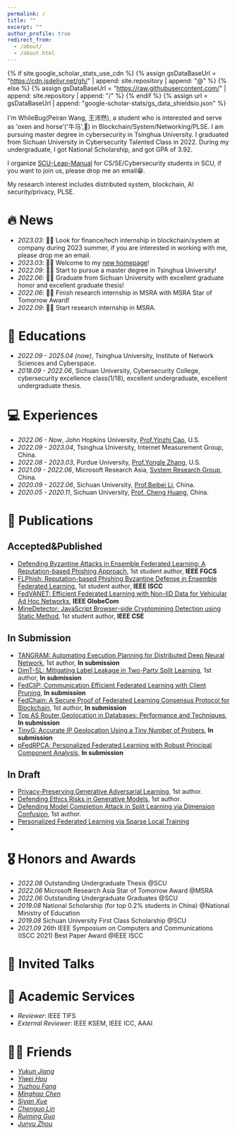 ```yaml
---
permalink: /
title: ""
excerpt: ""
author_profile: true
redirect_from: 
  - /about/
  - /about.html
---
```


{% if site.google_scholar_stats_use_cdn %}
{% assign gsDataBaseUrl = "https://cdn.jsdelivr.net/gh/" | append: site.repository | append: "@" %}
{% else %}
{% assign gsDataBaseUrl = "https://raw.githubusercontent.com/" | append: site.repository | append: "/" %}
{% endif %}
{% assign url = gsDataBaseUrl | append: "google-scholar-stats/gs_data_shieldsio.json" %}

<span class='anchor' id='about-me'></span>

I'm WhileBug(Peiran Wang, 王沛然), a student who is interested and serve as 'oxen and horse'('牛马',🤪) in Blockchain/System/Networking/PLSE. I am pursuing master degree in cybersecurity in Tsinghua University. I graduated from Sichuan University in Cybersecurity Talented Class in 2022. During my undergraduate, I got National Scholarship, and got GPA of 3.92. 

I organize [SCU-Leap-Manual](https://scu-cs-runner.github.io/SurviveSCUManual/) for CS/SE/Cybersecurity students in SCU, if you want to join us, please drop me an email😁.

My research interest includes distributed system, blockchain, AI security/privacy, PLSE.


# 🔥 News
- *2023.03*: 🎉🎉 Look for finance/tech internship in blockchain/system at company during 2023 summer, if you are interested in working with me, please drop me an email.
- *2023.03*: 🎉🎉 Welcome to my [new homepage](https://whilebug.github.io)!
- *2022.09*: 🎉🎉 Start to pursue a master degree in Tsinghua University!
- *2022.06*: 🎉🎉 Graduate from Sichuan University with excellent graduate honor and excellent graduate thesis!
- *2022.06*: 🎉🎉 Finish research internship in MSRA with MSRA Star of Tomorrow Award!
- *2022.09*: 🎉🎉 Start research internship in MSRA.


# 📖 Educations
- *2022.09 - 2025.04 (now)*, Tsinghua University, Institute of Network Sciences and Cyberspace. 
- *2018.09 - 2022.06*, Sichuan University, Cybersecurity College, cybersecurity excellence class(1/18), excellent undergraduate, excellent undergraduate thesis. 


# 💻 Experiences
- *2022.06 - Now*, John Hopkins University, [Prof.Yinzhi Cao](https://yinzhicao.org/), U.S.
- *2022.09 - 2023.04*, Tsinghua University, Internet Measurement Group, China.
- *2022.08 - 2023.03*, Purdue University, [Prof.Yongle Zhang](https://yonglezh-purdue.github.io/), U.S.
- *2021.09 - 2022.06*, Microsoft Research Asia, [System Research Group](https://www.microsoft.com/en-us/research/group/systems-and-networking-research-group-asia/), China.
- *2020.09 - 2022.06*, Sichuan University, [Prof.Beibei Li](https://li-beibei.github.io/), China.
- *2020.05 - 2020.11*, Sichuan University, [Prof. Cheng Huang](https://chenghuang.org/), China.

# 📝 Publications 

## Accepted&Published

- [Defending Byzantine Attacks in Ensemble Federated Learning: A Reputation-based Phishing Approach](https://github.com), 1st student author, **IEEE FGCS**
- [FLPhish: Reputation-based Phishing Byzantine Defense in Ensemble Federated Learning](https://github.com), 1st student author, **IEEE ISCC**
- [FedVANET: Efficient Federated Learning with Non-IID Data for Vehicular Ad Hoc Networks](https://github.com), **IEEE GlobeCom**
- [MineDetector: JavaScript Browser-side Cryptomining Detection using Static Method](https://github.com), 1st student author, **IEEE CSE**

## In Submission

- [TANGRAM: Automating Execution Planning for Distributed Deep Neural Network](https://github.com), 1st author, **In submission**
- [DimT-SL: Mitigating Label Leakage in Two-Party Split Learning](https://github.com), 1st author, **In submission**
- [FedCliP: Communication Efficient Federated Learning with Client Pruning](https://github.com), **In submission**
- [FedChain: A Secure Proof of Federated Learning Consensus Protocol for Blockchain](https://github.com), 1st author, **In submission**
- [Top AS Router Geolocation in Databases: Performance and Techniques](https://github.com), **In submission**
- [TinyG: Accurate IP Geolocation Using a Tiny Number of Probers](https://github.com), **In submission**
- [pFedRPCA: Personalized Federated Learning with Robust Principal Component Analysis](https://github.com), **In submission**

## In Draft

- [Privacy-Preserving Generative Adversarial Learning](https://github.com), 1st author.
- [Defending Ethics Risks in Generative Models](https://github.com), 1st author.
- [Defending Model Completion Attack in Split Learning via Dimension Confusion](https://github.com), 1st author.
- [Personalized Federated Learning via Sparse Local Training](https://github.com)
- 
# 🎖 Honors and Awards
- *2022.08* Outstanding Undergraduate Thesis @SCU
- *2022.06* Microsoft Research Asia Star of Tomorrow Award @MSRA
- *2022.06* Outstanding Undergraduate Graduates @SCU
- *2019.08* National Scholarship (for top 0.2% students in China) @National Ministry of Education 
- *2019.08* Sichuan University First Class Scholarship  @SCU
- *2021.09* 26th IEEE Symposium on Computers and Communications (ISCC 2021) Best Paper Award @IEEE ISCC

# 💬 Invited Talks

# 📰 Academic Services
- *Reviewer*: IEEE TIFS
- *External Reviewer*: IEEE KSEM, IEEE ICC, AAAI

# 💃🏻 Friends
- [*Yukun Jiang*](https://ashbringer0926.github.io/)
- [*Yiwei Hou*](https://m1llie.tech/)
- [*Yuzhou Fang*](https://about.chares.me/)
- [*Minghao Chen*](https://minhal.me/)
- [*Siyan Xue*](https://xuesyn.github.io/)
- [*Chenguo Lin*](https://chenguolin.github.io/)
- [*Ruiming Guo*](https://guoruiming.com/)
- [*Junyu Zhou*](blog.junyu33.me)